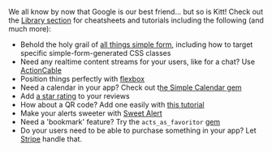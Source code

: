 We all know by now that Google is our best friend... but so is Kitt! Check out the [Library section](https://kitt.lewagon.com/knowledge/tutorials) for cheatsheets and tutorials including the following (and much more):
- Behold the holy grail of [all things simple form](https://kitt.lewagon.com/knowledge/cheatsheets/simple_form), including how to target specific simple-form-generated CSS classes
- Need any realtime content streams for your users, like for a chat? Use [ActionCable](https://kitt.lewagon.com/camps/<user.batch_slug>/lectures/06-Projects%2F01-Pundit)
- Position things perfectly with [flexbox](https://kitt.lewagon.com/knowledge/cheatsheets/flexbox)
- Need a calendar in your app? Check out t[he Simple Calendar gem](https://kitt.lewagon.com/knowledge/tutorials/simple_calendar)
- Add [a star rating](https://kitt.lewagon.com/knowledge/tutorials/star_rating) to your reviews
- How about a QR code? Add one easily with [this tutorial](https://kitt.lewagon.com/knowledge/tutorials/qr_code)
- Make your alerts sweeter with [Sweet Alert](https://kitt.lewagon.com/knowledge/tutorials/sweetalert)
- Need a 'bookmark' feature? Try the `acts_as_favoritor` [gem](https://github.com/jonhue/acts_as_favoritor)
- Do your users need to be able to purchase something in your app? Let [Stripe](https://kitt.lewagon.com/knowledge/tutorials/stripe) handle that.
